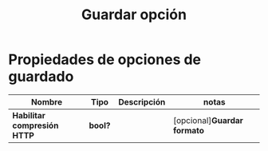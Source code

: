 ﻿---
title: Guardar opción
second_title: Aspose.Cells Cloud Documen
linktitle: Guardar opción
type: docs
url: /es/save-options/
keywords: Workbook save options
description: Aspose.Cells Cloud REST API admite obtener archivos de Excel en tipos de archivos de formato. SDK admite tipos de lenguajes de desarrollo. Incluyen Android, C#, Go, Java, NodeJS, Perl, PHP, Python, Ruby y Swift
weight: 79
---
# Propiedades de opciones de guardado

Nombre | Tipo | Descripción | notas
------------ | ------------- | ------------- | -------------
**Habilitar compresión HTTP** | **bool?** | | [opcional]**Guardar formato** | **cadena** | | [opcional]**Borrar datos** | **bool?** | Vacíe el libro de trabajo después de guardar el archivo. | [opcional]**CachedFileFolder** | **cadena** | La carpeta de archivos en caché se utiliza para almacenar algunos datos de gran tamaño. | [opcional]**ValidateMergedAreas** | **bool?** | Indica si validar las áreas fusionadas antes de guardar el archivo. El valor predeterminado es falso. | [opcional]**RefreshChartCache** | **bool?** | | [opcional]**Crear directorio** | **bool?** | Si es verdadero y el directorio no existe, el directorio se creará automáticamente antes de guardar el archivo. | [opcional]**ordenar nombres** | **bool?** | | [opcional]
